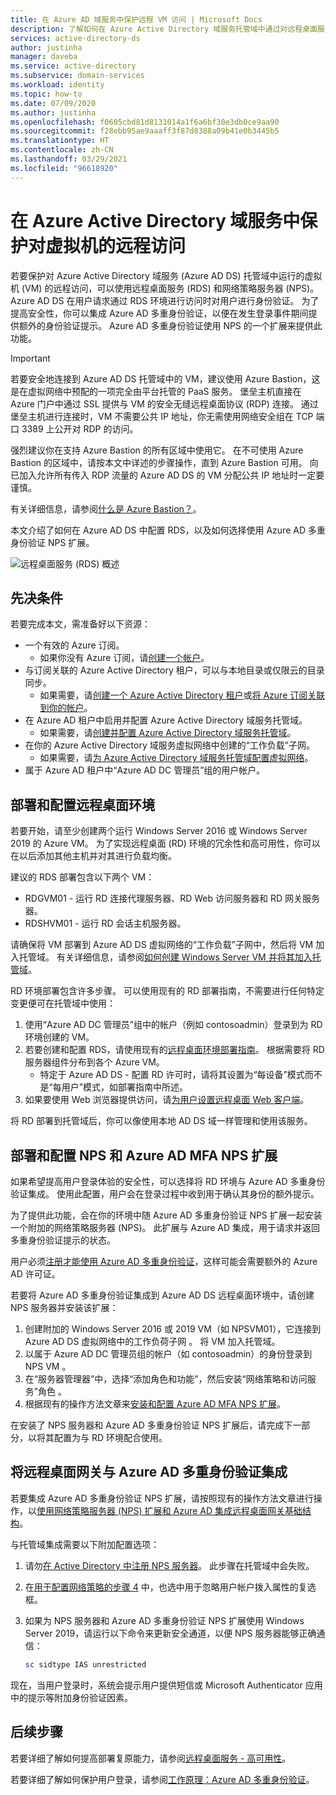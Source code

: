 ```yaml
---
title: 在 Azure AD 域服务中保护远程 VM 访问 | Microsoft Docs
description: 了解如何在 Azure Active Directory 域服务托管域中通过对远程桌面服务部署使用网络策略服务器 (NPS) 和 Azure AD 多重身份验证来保护对 VM 的远程访问。
services: active-directory-ds
author: justinha
manager: daveba
ms.service: active-directory
ms.subservice: domain-services
ms.workload: identity
ms.topic: how-to
ms.date: 07/09/2020
ms.author: justinha
ms.openlocfilehash: f0605cbd81d8131014a1f6a6bf30e3db0ce9aa90
ms.sourcegitcommit: f28ebb95ae9aaaff3f87d8388a09b41e0b3445b5
ms.translationtype: HT
ms.contentlocale: zh-CN
ms.lasthandoff: 03/29/2021
ms.locfileid: "96618920"
---
```

# <a name="secure-remote-access-to-virtual-machines-in-azure-active-directory-domain-services"></a>在 Azure Active Directory 域服务中保护对虚拟机的远程访问

若要保护对 Azure Active Directory 域服务 (Azure AD DS) 托管域中运行的虚拟机 (VM) 的远程访问，可以使用远程桌面服务 (RDS) 和网络策略服务器 (NPS)。 Azure AD DS 在用户请求通过 RDS 环境进行访问时对用户进行身份验证。 为了提高安全性，你可以集成 Azure AD 多重身份验证，以便在发生登录事件期间提供额外的身份验证提示。 Azure AD 多重身份验证使用 NPS 的一个扩展来提供此功能。

> [!IMPORTANT]
> 若要安全地连接到 Azure AD DS 托管域中的 VM，建议使用 Azure Bastion，这是在虚拟网络中预配的一项完全由平台托管的 PaaS 服务。 堡垒主机直接在 Azure 门户中通过 SSL 提供与 VM 的安全无缝远程桌面协议 (RDP) 连接。 通过堡垒主机进行连接时，VM 不需要公共 IP 地址，你无需使用网络安全组在 TCP 端口 3389 上公开对 RDP 的访问。
>
> 强烈建议你在支持 Azure Bastion 的所有区域中使用它。 在不可使用 Azure Bastion 的区域中，请按本文中详述的步骤操作，直到 Azure Bastion 可用。 向已加入允许所有传入 RDP 流量的 Azure AD DS 的 VM 分配公共 IP 地址时一定要谨慎。
>
> 有关详细信息，请参阅[什么是 Azure Bastion？][bastion-overview]。

本文介绍了如何在 Azure AD DS 中配置 RDS，以及如何选择使用 Azure AD 多重身份验证 NPS 扩展。

![远程桌面服务 (RDS) 概述](./media/enable-network-policy-server/remote-desktop-services-overview.png)

## <a name="prerequisites"></a>先决条件

若要完成本文，需准备好以下资源：

* 一个有效的 Azure 订阅。
    * 如果你没有 Azure 订阅，请[创建一个帐户](https://azure.microsoft.com/free/?WT.mc_id=A261C142F)。
* 与订阅关联的 Azure Active Directory 租户，可以与本地目录或仅限云的目录同步。
    * 如果需要，请[创建一个 Azure Active Directory 租户][create-azure-ad-tenant]或[将 Azure 订阅关联到你的帐户][associate-azure-ad-tenant]。
* 在 Azure AD 租户中启用并配置 Azure Active Directory 域服务托管域。
    * 如果需要，请[创建并配置 Azure Active Directory 域服务托管域][create-azure-ad-ds-instance]。
* 在你的 Azure Active Directory 域服务虚拟网络中创建的“工作负载”子网。
    * 如果需要，请[为 Azure Active Directory 域服务托管域配置虚拟网络][configure-azureadds-vnet]。
* 属于 Azure AD 租户中“Azure AD DC 管理员”组的用户帐户。

## <a name="deploy-and-configure-the-remote-desktop-environment"></a>部署和配置远程桌面环境

若要开始，请至少创建两个运行 Windows Server 2016 或 Windows Server 2019 的 Azure VM。 为了实现远程桌面 (RD) 环境的冗余性和高可用性，你可以在以后添加其他主机并对其进行负载均衡。

建议的 RDS 部署包含以下两个 VM：

* RDGVM01 - 运行 RD 连接代理服务器、RD Web 访问服务器和 RD 网关服务器。
* RDSHVM01 - 运行 RD 会话主机服务器。

请确保将 VM 部署到 Azure AD DS 虚拟网络的“工作负载”子网中，然后将 VM 加入托管域。 有关详细信息，请参阅[如何创建 Windows Server VM 并将其加入托管域][tutorial-create-join-vm]。

RD 环境部署包含许多步骤。 可以使用现有的 RD 部署指南，不需要进行任何特定变更便可在托管域中使用：

1. 使用“Azure AD DC 管理员”组中的帐户（例如 contosoadmin）登录到为 RD 环境创建的 VM。
1. 若要创建和配置 RDS，请使用现有的[远程桌面环境部署指南][deploy-remote-desktop]。 根据需要将 RD 服务器组件分布到各个 Azure VM。
    * 特定于 Azure AD DS - 配置 RD 许可时，请将其设置为“每设备”模式而不是“每用户”模式，如部署指南中所述。
1. 如果要使用 Web 浏览器提供访问，请[为用户设置远程桌面 Web 客户端][rd-web-client]。

将 RD 部署到托管域后，你可以像使用本地 AD DS 域一样管理和使用该服务。

## <a name="deploy-and-configure-nps-and-the-azure-ad-mfa-nps-extension"></a>部署和配置 NPS 和 Azure AD MFA NPS 扩展

如果希望提高用户登录体验的安全性，可以选择将 RD 环境与 Azure AD 多重身份验证集成。 使用此配置，用户会在登录过程中收到用于确认其身份的额外提示。

为了提供此功能，会在你的环境中随 Azure AD 多重身份验证 NPS 扩展一起安装一个附加的网络策略服务器 (NPS)。 此扩展与 Azure AD 集成，用于请求并返回多重身份验证提示的状态。

用户必须[注册才能使用 Azure AD 多重身份验证][user-mfa-registration]，这样可能会需要额外的 Azure AD 许可证。

若要将 Azure AD 多重身份验证集成到 Azure AD DS 远程桌面环境中，请创建 NPS 服务器并安装该扩展：

1. 创建附加的 Windows Server 2016 或 2019 VM（如 NPSVM01），它连接到 Azure AD DS 虚拟网络中的工作负荷子网 。 将 VM 加入托管域。
1. 以属于 Azure AD DC 管理员组的帐户（如 contosoadmin）的身份登录到 NPS VM 。
1. 在“服务器管理器”中，选择“添加角色和功能”，然后安装“网络策略和访问服务”角色 。
1. 根据现有的操作方法文章来[安装和配置 Azure AD MFA NPS 扩展][nps-extension]。

在安装了 NPS 服务器和 Azure AD 多重身份验证 NPS 扩展后，请完成下一部分，以将其配置为与 RD 环境配合使用。

## <a name="integrate-remote-desktop-gateway-and-azure-ad-multi-factor-authentication"></a>将远程桌面网关与 Azure AD 多重身份验证集成

若要集成 Azure AD 多重身份验证 NPS 扩展，请按照现有的操作方法文章进行操作，以[使用网络策略服务器 (NPS) 扩展和 Azure AD 集成远程桌面网关基础结构][azure-mfa-nps-integration]。

与托管域集成需要以下附加配置选项：

1. 请勿[在 Active Directory 中注册 NPS 服务器][register-nps-ad]。 此步骤在托管域中会失败。
1. 在[用于配置网络策略的步骤 4][create-nps-policy] 中，也选中用于忽略用户帐户拨入属性的复选框。
1. 如果为 NPS 服务器和 Azure AD 多重身份验证 NPS 扩展使用 Windows Server 2019，请运行以下命令来更新安全通道，以便 NPS 服务器能够正确通信：

    ```powershell
    sc sidtype IAS unrestricted
    ```

现在，当用户登录时，系统会提示用户提供短信或 Microsoft Authenticator 应用中的提示等附加身份验证因素。

## <a name="next-steps"></a>后续步骤

若要详细了解如何提高部署复原能力，请参阅[远程桌面服务 - 高可用性][rds-high-availability]。

若要详细了解如何保护用户登录，请参阅[工作原理：Azure AD 多重身份验证][concepts-mfa]。

<!-- INTERNAL LINKS -->
[bastion-overview]: ../bastion/bastion-overview.md
[create-azure-ad-tenant]: ../active-directory/fundamentals/sign-up-organization.md
[associate-azure-ad-tenant]: ../active-directory/fundamentals/active-directory-how-subscriptions-associated-directory.md
[create-azure-ad-ds-instance]: tutorial-create-instance.md
[configure-azureadds-vnet]: tutorial-configure-networking.md
[tutorial-create-join-vm]: join-windows-vm.md
[user-mfa-registration]: ../active-directory/authentication/howto-mfa-nps-extension.md#register-users-for-mfa
[nps-extension]: ../active-directory/authentication/howto-mfa-nps-extension.md
[azure-mfa-nps-integration]: ../active-directory/authentication/howto-mfa-nps-extension-rdg.md
[register-nps-ad]:../active-directory/authentication/howto-mfa-nps-extension-rdg.md#register-server-in-active-directory
[create-nps-policy]: ../active-directory/authentication/howto-mfa-nps-extension-rdg.md#configure-network-policy
[concepts-mfa]: ../active-directory/authentication/concept-mfa-howitworks.md

<!-- EXTERNAL LINKS -->
[deploy-remote-desktop]: /windows-server/remote/remote-desktop-services/rds-deploy-infrastructure
[rd-web-client]: /windows-server/remote/remote-desktop-services/clients/remote-desktop-web-client-admin
[rds-high-availability]: /windows-server/remote/remote-desktop-services/rds-plan-high-availability
